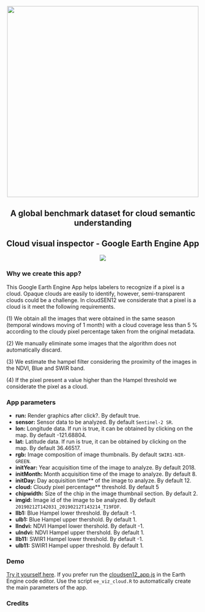 <h1 align="center">
  <br>
  <img src=https://user-images.githubusercontent.com/54723897/113879941-4e1af480-97bb-11eb-83f3-e0ec8772b7c4.gif width=500px>
  <br>    
</h1>

<h2 align="center">A global benchmark dataset for cloud semantic understanding</h2>


## Cloud visual inspector - Google Earth Engine App

<center>
  <a href=https://csaybar.users.earthengine.app/view/demo02#run=true;sensor=Sentinel-2%20SR;lon=-69.76606;lat=-48.99801;index=Blue;rgb=RED%2FGREEN%2FBLUE;initYear=2019;initMonth=2;initDay=12;cloud=5;chipwidth=1;imgid=20190212T142031_20190212T143214_T19FDF;llb1=763.743612800034;ulb1=1218.71887923383;llndvi=0.0688391460953984;ulndvi=0.160478652095398;llb11=2345.39890977067;ulb11=3520.32481478227;>
    <img src=https://user-images.githubusercontent.com/54723897/114320875-6458e580-9b18-11eb-9ad5-4fc45e2c6441.png>
  </a>
</center>

### Why we create this app?

This Google Earth Engine App helps labelers to recognize if a pixel is a cloud. Opaque clouds are easily to identify, however, semi-transparent clouds could be a challenge. In cloudSEN12 we considerate that a pixel is a cloud is it meet the following requirements.

(1) We obtain all the images that were obtained in the same season (temporal windows moving of 1 month) with a cloud coverage less than 5 % according to the cloudy pixel percentage taken from the original metadata.

(2) We manually eliminate some images that the algorithm does not automatically discard.

(3) We estimate the hampel filter considering the proximity of the images in the NDVI, Blue and SWIR band.

(4) If the pixel present a value higher than the Hampel threshold we considerate the pixel as a cloud.


### App parameters

- **run:** Render graphics after click?. By default true.
- **sensor:** Sensor data to be analyzed. By default `Sentinel-2 SR`.
- **lon:** Longitude data. If run is true, it can be obtained by clicking on the map. By default -121.68804.
- **lat:** Latitude data. If run is true, it can be obtained by clicking on the map. By default 36.46517.
- **rgb:** Image composition of image thumbnails. By default `SWIR1-NIR-GREEN`.
- **initYear:** Year acquisition time of the image to analyze. By default 2018.
- **initMonth:** Month acquisition time of the image to analyze. By default 8.
- **initDay:** Day acquisition time** of the image to analyze. By default 12.
- **cloud:** Cloudy pixel percentage** threshold. By default 5
- **chipwidth:** Size of the chip in the image thumbnail section. By default 2.
- **imgid:** Image id of the image to be analyzed. By default `20190212T142031_20190212T143214_T19FDF`.
- **llb1:** Blue Hampel lower threshold. By default -1.
- **ulb1:** Blue Hampel upper thershold. By default 1.
- **llndvi:** NDVI Hampel lower thershold. By default -1.
- **ulndvi:** NDVI Hampel upper thershold. By default 1.
- **llb11:** SWIR1 Hampel lower threshold. By default -1.
- **ulb11:** SWIR1 Hampel upper threshold. By default 1.

### Demo

[Try it yourself here](https://csaybar.users.earthengine.app/view/demo02#run=true;sensor=Sentinel-2%20SR;lon=-69.76606;lat=-48.99801;index=Blue;rgb=RED%2FGREEN%2FBLUE;initYear=2019;initMonth=2;initDay=12;cloud=5;chipwidth=1;imgid=20190212T142031_20190212T143214_T19FDF;llb1=763.743612800034;ulb1=1218.71887923383;llndvi=0.0688391460953984;ulndvi=0.160478652095398;llb11=2345.39890977067;ulb11=3520.32481478227;). If you prefer run the [cloudsen12_app.js](https://code.earthengine.google.com/eb7a6718eeb2170cac3428b52ffefdc5) in the Earth Engine code editor. Use the script `ee_viz_cloud.R` to automatically create the main parameters of the app.

### Credits
